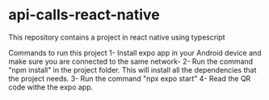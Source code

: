 # api-calls-react-native
This repository contains a project in react native using typescript

Commands to run this project 
1- Install expo app in your Android device and make sure you are connected to the same network-
2- Run the command "npm install" in the project folder. This will install all the dependencies that the project needs.
3- Run the command "npx expo start"
4- Read the QR code withe the expo app.
